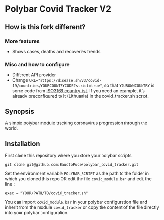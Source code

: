 # Polybar Covid Tracker V2

## How is this fork different?

### More features

- Shows cases, deaths and recoveries trends

### Misc and how to configure

- Different API provider
- Change `URL="https://disease.sh/v3/covid-19/countries/YOURCOUNTRYCODE?strict=true"`, so that `YOUROWNCOUNTRY` is some code from [ISO3166 country list](https://en.wikipedia.org/wiki/List_of_ISO_3166_country_codes). If you need an example, it's already preconfigured to lt ([Lithuania](https://en.wikipedia.org/wiki/Lithuania)) in the [covid_tracker.sh](covid_tracker.sh) script.

## Synopsis

A simple polybar module tracking coronavirus progression through the world.

## Installation

First clone this repository where you store your polybar scripts

``` git clone git@github.com:HauctoPuce/polybar_covid_tracker.git ```

Set the environment variable `POLYBAR_SCRIPT` as the path to the folder in
which you cloned this repo OR edit the file `covid_module.bar` and edit the line :

``` exec = "YOUR/PATH/TO/covid_tracker.sh" ```

You can import `covid_module.bar` in your polybar configuration file and
inherit from the module `covid_tracker` or copy the content of the file
directly into your polybar configuration.
